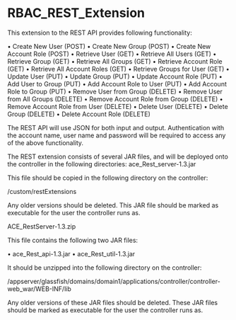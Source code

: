 # RBAC_REST_Extension
This extension to the REST API provides following functionality:  
  
•	Create New User (POST)
•	Create New Group (POST)
•	Create New Account Role (POST)
•	Retrieve User (GET) 
•	Retrieve All Users (GET)
•	Retrieve Group (GET)
•	Retrieve All Groups (GET)
•	Retrieve Account Role (GET)
•	Retrieve All Account Roles (GET)
•	Retrieve Groups for User (GET) 
•	Update User (PUT)
•	Update Group (PUT)
•	Update Account Role (PUT)
•	Add User to Group (PUT)
•	Add Account Role to User (PUT)
•	Add Account Role to Group (PUT)
•	Remove User from Group (DELETE)
•	Remove User from All Groups (DELETE)
•	Remove Account Role from Group (DELETE)
•	Remove Account Role from User (DELETE)
•	Delete User (DELETE)
•	Delete Group (DELETE)
•	Delete Account Role (DELETE) 

The REST API will use JSON for both input and output.   Authentication with the account name, user name and password will be required to access any of the above functionality.    

The REST extension consists of several JAR files, and will be deployed onto the controller in the following directories: 
ace_Rest_server-1.3.jar

This file should be copied in the following directory on the controller: 

<Controller>/custom/restExtensions 

Any older versions should be deleted.   This JAR file should be marked as executable for the user the controller runs as. 

ACE_RestServer-1.3.zip

This file contains the following two JAR files: 

•	ace_Rest_api-1.3.jar
•	ace_Rest_util-1.3.jar

It should be unzipped into the following directory on the controller: 

<Controller>/appserver/glassfish/domains/domain1/applications/controller/controller-web_war/WEB-INF/lib

Any older versions of these JAR files should be deleted.   These JAR files should be marked as executable for the user the controller runs as. 
